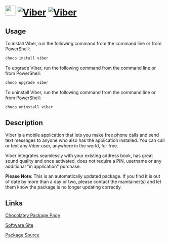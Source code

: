 ﻿# <img src="https://cdn.jsdelivr.net/gh/mkevenaar/chocolatey-packages@3a055dbd4509673290e55aa9de2c53c9a4b6b7ed/icons/viber.png" width="32" height="32"/> [![Viber](https://img.shields.io/chocolatey/v/viber.svg?label=Viber)](https://community.chocolatey.org/packages/viber) [![Viber](https://img.shields.io/chocolatey/dt/viber.svg)](https://community.chocolatey.org/packages/viber)

## Usage

To install Viber, run the following command from the command line or from PowerShell:

```powershell
choco install viber
```

To upgrade Viber, run the following command from the command line or from PowerShell:

```powershell
choco upgrade viber
```

To uninstall Viber, run the following command from the command line or from PowerShell:

```powershell
choco uninstall viber
```

## Description

Viber is a mobile application that lets you make free phone calls and send text messages to anyone who also has the application installed. You can call or text any Viber user, anywhere in the world, for free.

Viber integrates seamlessly with your existing address book, has great sound quality and once activated, does not require a PIN, username or any additional "in application" purchase.

**Please Note**: This is an automatically updated package. If you find it is
out of date by more than a day or two, please contact the maintainer(s) and
let them know the package is no longer updating correctly.


## Links

[Chocolatey Package Page](https://community.chocolatey.org/packages/viber)

[Software Site](https://www.viber.com/en/products/windows)

[Package Source](https://github.com/mkevenaar/chocolatey-packages/tree/master/automatic/viber)

